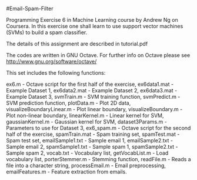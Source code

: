 #Email-Spam-Filter

Programming Exercise 6 in Machine Learning course by Andrew Ng on Coursera. In this exercise one shall learn to use support vector machines (SVMs) to build a spam classifier.

The details of this assignment are described in tutorial.pdf

The codes are written in GNU Octave. For further info on Octave please see http://www.gnu.org/software/octave/

This set includes the following functions:

ex6.m - Octave script for the first half of the exercise,
ex6data1.mat - Example Dataset 1,
ex6data2.mat - Example Dataset 2,
ex6data3.mat - Example Dataset 3,
svmTrain.m - SVM training function,
svmPredict.m - SVM prediction function,
plotData.m - Plot 2D data,
visualizeBoundaryLinear.m - Plot linear boundary,
visualizeBoundary.m - Plot non-linear boundary,
linearKernel.m - Linear kernel for SVM,
gaussianKernel.m - Gaussian kernel for SVM,
dataset3Params.m - Parameters to use for Dataset 3, 
ex6_spam.m - Octave script for the second half of the exercise,
spamTrain.mat - Spam training set,
spamTest.mat - Spam test set,
emailSample1.txt - Sample email 1,
emailSample2.txt - Sample email 2,
spamSample1.txt - Sample spam 1,
spamSample2.txt - Sample spam 2,
vocab.txt - Vocabulary list,
getVocabList.m - Load vocabulary list,
porterStemmer.m - Stemming function,
readFile.m - Reads a file into a character string,
processEmail.m - Email preprocessing,
emailFeatures.m - Feature extraction from emails.
